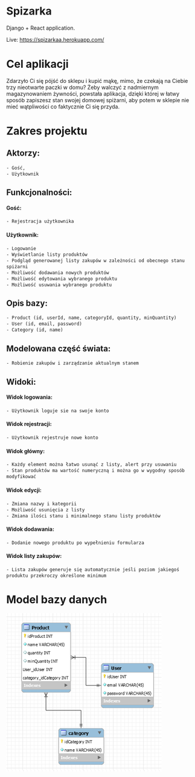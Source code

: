 # Spizarka

Django + React application.

Live: https://spizarkaa.herokuapp.com/

# Cel aplikacji

Zdarzyło Ci się pójść do sklepu i kupić mąkę, mimo, że czekają na Ciebie trzy nieotwarte paczki w domu? Żeby walczyć z nadmiernym magazynowaniem żywności, powstała aplikacja, dzięki której w łatwy sposób zapiszesz stan swojej domowej spiżarni, aby potem w sklepie nie mieć wątpliwości co faktycznie Ci się przyda.

# Zakres projektu

## Aktorzy:

    - Gość,
    - Użytkownik

## Funkcjonalności:

#### Gość:

    - Rejestracja użytkownika

#### Użytkownik:

    - Logowanie
    - Wyświetlanie listy produktów
    - Podgląd generowanej listy zakupów w zależności od obecnego stanu spiżarni
    - Możliwość dodawania nowych produktów
    - Możliwość edytowania wybranego produktu
    - Możliwość usuwania wybranego produktu

## Opis bazy:

    - Product (id, userId, name, categoryId, quantity, minQuantity)
    - User (id, email, password)
    - Category (id, name)

## Modelowana część świata:

    - Robienie zakupów i zarządzanie aktualnym stanem

## Widoki:

#### Widok logowania:

    - Użytkownik loguje sie na swoje konto

#### Widok rejestracji:

    - Użytkownik rejestruje nowe konto

#### Widok główny:

    - Każdy element można łatwo usunąć z listy, alert przy usuwaniu
    - Stan produktów ma wartość numeryczną i można go w wygodny sposób modyfikować

#### Widok edycji:

    - Zmiana nazwy i kategorii
    - Możliwość usunięcia z listy
    - Zmiana ilości stanu i minimalnego stanu listy produktów

#### Widok dodawania:

    - Dodanie nowego produktu po wypełnieniu formularza

#### Widok listy zakupów:

    - Lista zakupów generuje się automatycznie jeśli poziom jakiegoś produktu przekroczy określone minimum

# Model bazy danych

![db_schema](db_schema.png 'Schemat bazy danych')
